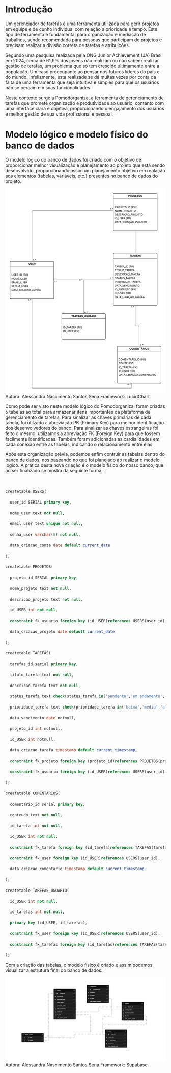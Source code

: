 # Introdução

Um gerenciador de tarefas é uma ferramenta utilizada para gerir projetos em equipe e de cunho individual com relação a prioridade e tempo. Este tipo de ferramenta é fundamental para organização e mediação de trabalhos, sendo recomendada para pessoas que participam de projetos e precisam realizar a divisão correta de tarefas e atribuições.

Segundo uma pesquisa realizada pela ONG Junior Achievement (JA) Brasil em 2024, cerca de 61,9% dos jovens não realizam ou não sabem realizar gestão de terafas, um problema que só tem crescido ultimamente entre a população. Um caso preocupante ao pensar nos futuros líderes do país e do mundo. Infelizmente, esta realizade se dá muitas vezes por conta da falta de uma ferramenta que seja intuitiva e simples para que os usuários não se percam em suas funcionalidades.

Neste contexto surge a Pomodorganiza, a ferramenta de gerenciamento de tarefas que promete organização e produtividade ao usuário, contanto com uma interface clara e objetiva, proporcionando o engajamento dos usuários e melhor gestão de sua vida profissional e pessoal.

# Modelo lógico e modelo físico do banco de dados

O modelo lógico do banco de dados foi criado com o objetivo de proporcionar melhor visualização e planejamento ao projeto que está sendo desenvolvido, proporcionando assim um planejamento objetivo em realação aos elementos (tabelas, variáveis, etc.) presentes no banco de dados do projeto.

![modelo lógico](../assets/modelo-logico-bd.png)
Autora: Alessandra Nascimento Santos Sena
Framework: LucidChart

Como pode ser visto neste modelo lógico do Pomodorganiza, foram criadas 5 tabelas ao total para armazenar itens importantes da plataforma de gerenciamento de tarefas. Para sinalizar as chaves primárias de cada tabela, foi utilzado a abreviação PK (Primary Key) para melhor identificação dos desenvolvedores do banco. Para sinalizar as chaves estrangeiras foi feito o mesmo, utilizamos a abreviação FK (Foreign Key) para que fossem facilmente identificadas. Também foram adicionadas as cardialidades em cada conexão entre as tabelas, indicando o relacionamento entre elas.

Após esta organização prévia, podemos enfim contruir as tabelas dentro do banco de dados, nos baseando no que foi planejado ao realizar o modelo lógico. A prática desta nova criação é o modelo físico do nosso banco, que ao ser finalizado se mostra da seguinte forma:

``` sql


createtable USERS(

  user_id SERIAL primary key,

  nome_user text not null,

  email_user text unique not null,

  senha_user varchar(8) not null,

  data_criacao_conta date default current_date

);

createtable PROJETOS(

  projeto_id SERIAL primary key,

  nome_projeto text not null,

  descricao_projeto text not null,

  id_USER int not null,

  constraint fk_usuario foreign key (id_USER)references USERS(user_id),

  data_criacao_projeto date default current_date

);

createtable TAREFAS(

  tarefas_id serial primary key,

  titulo_tarefa text not null,

  descricao_tarefa text not null,

  status_tarefa text check(status_tarefa in('pendente','em andamento','concluído'))default'pendente',

  prioridade_tarefa text check(prioridade_tarefa in('baixa','media','alta'))default'baixa',

  data_vencimento date notnull,

  projeto_id int notnull,

  id_USER int notnull,

  data_criacao_tarefa timestamp default current_timestamp,

  constraint fk_projeto foreign key (projeto_id)references PROJETOS(projeto_id),

  constraint fk_usuario foreign key (id_USER)references USERS(user_id)

);

createtable COMENTARIOS(

  comentario_id serial primary key,

  conteudo text not null,

  id_tarefa int not null,

  id_USER int not null,

  constraint fk_tarefa foreign key (id_tarefa)references TAREFAS(tarefas_id),

  constraint fk_user foreign key (id_USER)references USERS(user_id),

  data_criacao_comentario timestamp default current_timestamp

);

createtable TAREFAS_USUARIO(

  id_USER int not null,

  id_tarefas int not null,

  primary key (id_USER, id_tarefas),

  constraint fk_user foreign key (id_USER)references USERS(user_id),

  constraint fk_tarefas foreign key (id_tarefas)references TAREFAS(tarefas_id)

);
```
Com a criação das tabelas, o modelo físico é criado e assim podemos visualizar a estrutura final do banco de dados: 

![modelo físico](../assets/modelo-fisico.png)
Autora: Alessandra Nascimento Santos Sena
Framework: Supabase

